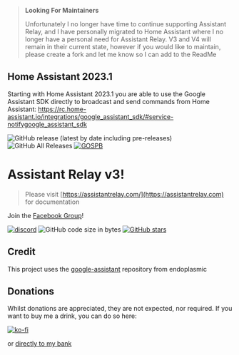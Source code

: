 > **Looking For Maintainers**
> 
> Unfortunately I no longer have time to continue supporting Assistant Relay, and I have personally migrated to Home Assistant where I no longer have a personal need for Assistant Relay.  V3 and V4 will remain in their current state, however if you would like to maintain, please create a fork and let me know so I can add to the ReadMe

## Home Assistant 2023.1 ##

Starting with Home Assistant 2023.1 you are able to use the Google Assistant SDK directly to broadcast and send commands from Home Assistant: https://rc.home-assistant.io/integrations/google_assistant_sdk/#service-notifygoogle_assistant_sdk



![GitHub release (latest by date including pre-releases)](https://img.shields.io/github/v/release/greghesp/assistant-relay?include_prereleases&style=flat-square) ![GitHub All Releases](https://img.shields.io/github/downloads/greghesp/assistant-relay/total?style=flat-square) [![GOSPB](https://img.shields.io/badge/Awarded-Google%20Open%20Source%20Peer%20Bonus-blue?style=flat-square)](https://opensource.googleblog.com/2020/04/announcing-2020-first-quarter-google.html?fbclid=IwAR0DJtks904nSRlPLrIFbuAkRHwvuXYbbZ6N0UPpn1Qkb2G0PyT70XU4N3U)

# Assistant Relay v3! 

> Please visit [https://assistantrelay.com/](https://assistantrelay.com) for documentation

Join the [Facebook Group](https://www.facebook.com/groups/621761788536765)!


[![discord](https://img.shields.io/discord/671664792896798720?style=flat-square)](https://discord.gg/Jz8AM9k)  ![GitHub code size in bytes](https://img.shields.io/github/languages/code-size/greghesp/assistant-relay?style=flat-square)
[![GitHub stars](https://img.shields.io/github/stars/greghesp/assistant-relay?style=flat-square)](https://github.com/greghesp/assistant-relay/stargazers)

## Credit
This project uses the [google-assistant](https://github.com/endoplasmic/google-assistant) repository from endoplasmic



## Donations
Whilst donations are appreciated, they are not expected, nor required.  If you want to buy me a drink, you can do so here:

[![ko-fi](https://www.ko-fi.com/img/githubbutton_sm.svg)](https://ko-fi.com/O5O41SUX6)

or [directly to my bank](https://monzo.me/greghesp)



